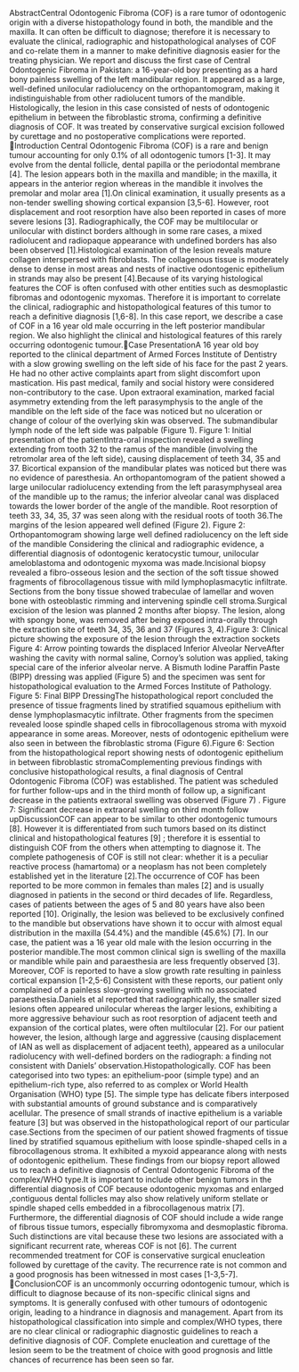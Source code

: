 AbstractCentral Odontogenic Fibroma (COF) is a rare tumor of odontogenic origin with a diverse histopathology found in both, the mandible and the maxilla. It can often be difficult to diagnose; therefore it is necessary to evaluate the clinical, radiographic and histopathological analyses of COF and co-relate them in a manner to make definitive diagnosis easier for the treating physician. We report and discuss the first case of Central Odontogenic Fibroma in Pakistan: a 16-year-old boy presenting as a hard bony painless swelling of the left mandibular region. It appeared as a large, well-defined unilocular radiolucency on the orthopantomogram, making it indistinguishable from other radiolucent tumors of the mandible. Histologically, the lesion in this case consisted of nests of odontogenic epithelium in between the fibroblastic stroma, confirming a definitive diagnosis of COF. It was treated by conservative surgical excision followed by curettage and no postoperative complications were reported. Introduction Central Odontogenic Fibroma (COF) is a rare and benign tumour accounting for only 0.1% of all odontogenic tumors [1-3]. It may evolve from the dental follicle, dental papilla or the periodontal membrane [4]. The lesion appears both in the maxilla and mandible; in the maxilla, it appears in the anterior region whereas in the mandible it involves the premolar and molar area [1].On clinical examination, it usually presents as a non-tender swelling showing cortical expansion [3,5-6]. However, root displacement and root resorption have also been reported in cases of more severe lesions [3]. Radiographically, the COF may be multilocular or unilocular with distinct borders although in some rare cases, a mixed radiolucent and radiopaque appearance with undefined borders has also been observed [1].Histological examination of the lesion reveals mature collagen interspersed with fibroblasts. The collagenous tissue is moderately dense to dense in most areas and nests of inactive odontogenic epithelium in strands may also be present [4].Because of its varying histological features the COF is often confused with other entities such as desmoplastic fibromas and odontogenic myxomas. Therefore it is important to correlate the clinical, radiographic and histopathological features of this tumor to reach a definitive diagnosis [1,6-8]. In this case report, we describe a case of COF in a 16 year old male occurring in the left posterior mandibular region. We also highlight the clinical and histological features of this rarely occurring odontogenic tumour.Case PresentationA 16 year old boy reported to the clinical department of Armed Forces Institute of Dentistry with a slow growing swelling on the left side of his face for the past 2 years. He had no other active complaints apart from slight discomfort upon mastication. His past medical, family and social history were considered non-contributory to the case. Upon extraoral examination, marked facial asymmetry extending from the left parasymphysis to the angle of the mandible on the left side of the face was noticed but no ulceration or change of colour of the overlying skin was observed. The submandibular lymph node of the left side was palpable (Figure 1). Figure 1: Initial presentation of the patientIntra-oral inspection revealed a swelling extending from tooth 32 to the ramus of the mandible (involving the retromolar area of the left side), causing displacement of teeth 34, 35 and 37. Bicortical expansion of the mandibular plates was noticed but there was no evidence of paresthesia. An orthopantomogram of the patient showed a large unilocular radiolucency extending from the left parasymphyseal area of the mandible up to the ramus; the inferior alveolar canal was displaced towards the lower border of the angle of the mandible. Root resorption of teeth 33, 34, 35, 37 was seen along with the residual roots of tooth 36.The margins of the lesion appeared well defined (Figure 2). Figure 2: Orthopantomogram showing large well defined radiolucency on the left side of the mandible Considering the clinical and radiographic evidence, a differential diagnosis of odontogenic keratocystic tumour, unilocular ameloblastoma and odontogenic myxoma was made.Incisional biopsy revealed a fibro-osseous lesion and the section of the soft tissue showed fragments of fibrocollagenous tissue with mild lymphoplasmacytic infiltrate. Sections from the bony tissue showed trabeculae of lamellar and woven bone with osteoblastic rimming and intervening spindle cell stroma.Surgical excision of the lesion was planned 2 months after biopsy. The lesion, along with spongy bone, was removed after being exposed intra-orally through the extraction site of teeth 34, 35, 36 and 37 (Figures 3, 4).Figure 3: Clinical picture showing the exposure of the lesion through the extraction sockets Figure 4: Arrow pointing towards the displaced Inferior Alveolar NerveAfter washing the cavity with normal saline, Cornoy’s solution was applied, taking special care of the inferior alveolar nerve. A Bismuth Iodine Paraffin Paste (BIPP) dressing was applied (Figure 5) and the specimen was sent for histopathological evaluation to the Armed Forces Institute of Pathology. Figure 5: Final BIPP DressingThe histopathological report concluded the presence of tissue fragments lined by stratified squamous epithelium with dense lymphoplasmacytic infiltrate. Other fragments from the specimen revealed loose spindle shaped cells in fibrocollagenous stroma with myxoid appearance in some areas. Moreover, nests of odontogenic epithelium were also seen in between the fibroblastic stroma (Figure 6).Figure 6: Section from the histopathological report showing nests of odontogenic epithelium in between fibroblastic stromaComplementing previous findings with conclusive histopathological results, a final diagnosis of Central Odontogenic Fibroma (COF) was established. The patient was scheduled for further follow-ups and in the third month of follow up, a significant decrease in the patients extraoral swelling was observed (Figure 7) . Figure 7: Significant decrease in extraoral swelling on third month follow upDiscussionCOF can appear to be similar to other odontogenic tumours [8]. However it is differentiated from such tumors based on its distinct clinical and histopathological features [9] ; therefore it is essential to distinguish COF from the others when attempting to diagnose it. The complete pathogenesis of COF is still not clear: whether it is a peculiar reactive process (hamartoma) or a neoplasm has not been completely established yet in the literature [2].The occurrence of COF has been reported to be more common in females than males [2] and is usually diagnosed in patients in the second or third decades of life. Regardless, cases of patients between the ages of 5 and 80 years have also been reported [10]. Originally, the lesion was believed to be exclusively confined to the mandible but observations have shown it to occur with almost equal distribution in the maxilla (54.4%) and the mandible (45.6%) [7]. In our case, the patient was a 16 year old male with the lesion occurring in the posterior mandible.The most common clinical sign is swelling of the maxilla or mandible while pain and paraesthesia are less frequently observed [3]. Moreover, COF is reported to have a slow growth rate resulting in painless cortical expansion [1-2,5-6] Consistent with these reports, our patient only complained of a painless slow-growing swelling with no associated paraesthesia.Daniels et al reported that radiographically, the smaller sized lesions often appeared unilocular whereas the larger lesions, exhibiting a more aggressive behaviour such as root resorption of adjacent teeth and expansion of the cortical plates, were often multilocular [2]. For our patient however, the lesion, although large and aggressive (causing displacement of IAN as well as displacement of adjacent teeth), appeared as a unilocular radiolucency with well-defined borders on the radiograph: a finding not consistent with Daniels’ observation.Histopathologically. COF has been categorised into two types: an epithelium-poor (simple type) and an epithelium-rich type, also referred to as complex or World Health Organisation (WHO)  type [5]. The simple type has delicate fibers interposed with substantial amounts of ground substance and is comparatively acellular. The presence of small strands of inactive epithelium is a variable feature [3] but was observed in the histopathological report of our particular case.Sections from the specimen of our patient showed fragments of tissue lined by stratified squamous epithelium with loose spindle-shaped cells in a fibrocollagenous stroma. It exhibited a myxoid appearance along with nests of odontogenic epithelium. These findings from our biopsy report allowed us to reach a definitive diagnosis of Central Odontogenic Fibroma of the complex/WHO type.It is important to include other benign tumors in the differential diagnosis of COF because odontogenic myxomas and enlarged ,contiguous dental follicles may also show relatively uniform stellate or spindle shaped cells embedded in a fibrocollagenous matrix [7]. Furthermore, the differential diagnosis of COF should include a wide range of fibrous tissue tumors, especially fibromyxoma and desmoplastic fibroma. Such distinctions are vital because these two lesions are associated with a significant recurrent rate, whereas COF is not [6]. The current recommended treatment for COF is conservative surgical enucleation followed by curettage of the cavity. The recurrence rate is not common and a good prognosis has been witnessed in most cases [1-3,5-7]. ConclusionCOF is an uncommonly occurring odontogenic tumour, which is difficult to diagnose because of its non-specific clinical signs and symptoms. It is generally confused with other tumours of odontogenic origin, leading to a hindrance in diagnosis and management. Apart from its histopathological classification into simple and complex/WHO types, there are no clear clinical or radiographic diagnostic guidelines to reach a definitive diagnosis of COF. Complete enucleation and curettage of the lesion seem to be the treatment of choice with good prognosis and little chances of recurrence has been seen so far.